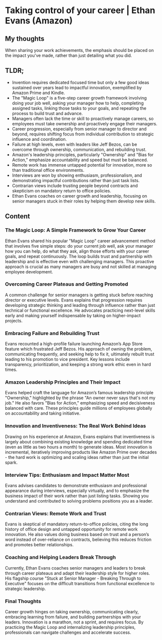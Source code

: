 # Taking control of your career | Ethan Evans (Amazon)

## My thoughts

When sharing your work achievements, the emphasis should be placed on the impact you've made, rather than just detailing what you did.

## TLDR;
- Invention requires dedicated focused time but only a few good ideas sustained over years lead to impactful innovation, exemplified by Amazon Prime and Kindle.
- The "Magic Loop" is a five-step career growth framework involving doing your job well, asking your manager how to help, completing assigned tasks, linking those tasks to your goals, and repeating the process to build trust and advance.
- Managers often lack the time or skill to proactively manage careers, so employees must take ownership and proactively engage their managers.
- Career progression, especially from senior manager to director and beyond, requires shifting focus from individual contribution to strategic influence and coordination.
- Failure at high levels, even with leaders like Jeff Bezos, can be overcome through ownership, communication, and rebuilding trust.
- Amazon's leadership principles, particularly "Ownership" and "Bias for Action," emphasize accountability and speed but must be balanced.
- Remote work has immense untapped potential for innovation, more so than traditional office environments.
- Interviews are won by showing enthusiasm, professionalism, and demonstrating impactful contributions rather than just task lists.
- Contrarian views include trusting people beyond contracts and skepticism on mandatory return to office policies.
- Ethan Evans coaches on career growth and leadership, focusing on senior managers stuck in their roles by helping them develop new skills.





## Content

### The Magic Loop: A Simple Framework to Grow Your Career
Ethan Evans shared his popular "Magic Loop" career advancement method that involves five simple steps: do your current job well, ask your manager how you can help, do what they ask, align those efforts with your career goals, and repeat continuously. The loop builds trust and partnership with leadership and is effective even with challenging managers. This proactive approach is crucial as many managers are busy and not skilled at managing employee development.

### Overcoming Career Plateaus and Getting Promoted
A common challenge for senior managers is getting stuck before reaching director or executive levels. Evans explains that progression requires developing strategic thinking and leading through influence rather than just technical or functional excellence. He advocates practicing next-level skills early and making yourself indispensable by taking on higher-impact projects.

### Embracing Failure and Rebuilding Trust
Evans recounted a high-profile failure launching Amazon’s App Store feature which frustrated Jeff Bezos. His approach of owning the problem, communicating frequently, and seeking help to fix it, ultimately rebuilt trust leading to his promotion to vice president. Key lessons include transparency, prioritization, and keeping a strong work ethic even in hard times.

### Amazon Leadership Principles and Their Impact
Evans helped craft the language for Amazon’s famous leadership principle "Ownership," highlighted by the phrase "An owner never says that's not my job." He also favors "Bias for Action," emphasizing speed and decisiveness balanced with care. These principles guide millions of employees globally on accountability and taking initiative.

### Innovation and Inventiveness: The Real Work Behind Ideas
Drawing on his experience at Amazon, Evans explains that inventiveness is largely about combining existing knowledge and spending dedicated time (even as little as two hours a month) to generate ideas. Most innovation is incremental, iteratively improving products like Amazon Prime over decades - the hard work is optimizing and scaling ideas rather than just the initial spark.

### Interview Tips: Enthusiasm and Impact Matter Most
Evans advises candidates to demonstrate enthusiasm and professional appearance during interviews, especially virtually, and to emphasize the business impact of their work rather than just listing tasks. Showing you understand and contributed to solving problems positions you as a leader.

### Contrarian Views: Remote Work and Trust
Evans is skeptical of mandatory return-to-office policies, citing the long history of office design and untapped opportunity for remote work innovation. He also values doing business based on trust and a person’s word instead of over-reliance on contracts, believing this reduces friction and promotes better relationships.

### Coaching and Helping Leaders Break Through
Currently, Ethan Evans coaches senior managers and leaders to break through career plateaus and adapt their leadership style for higher roles. His flagship course "Stuck at Senior Manager - Breaking Through to Executive" focuses on the difficult transitions from functional excellence to strategic leadership.

### Final Thoughts
Career growth hinges on taking ownership, communicating clearly, embracing learning from failure, and building partnerships with your leaders. Innovation is a marathon, not a sprint, and requires focus. By practicing the Magic Loop and internalizing leadership principles, professionals can navigate challenges and accelerate success.
